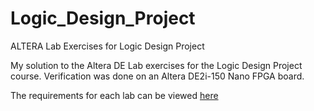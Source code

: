 # Logic_Design_Project
ALTERA Lab Exercises for Logic Design Project

My solution to the Altera DE Lab exercises for the Logic Design Project course. Verification was done on an Altera DE2i-150 Nano FPGA board.

The requirements for each lab can be viewed [here](https://drive.google.com/drive/folders/1NDYHeGVxeEuEZSdI4V7VIablxvkA5Fr7?usp=share_link)
